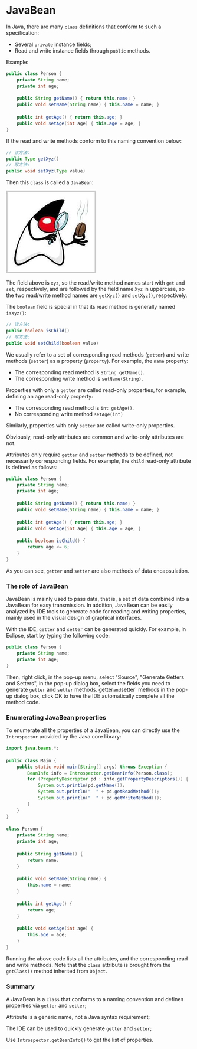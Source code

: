 <!-- TRANSLATED by md-translate -->
# JavaBean

In Java, there are many `class` definitions that conform to such a specification:

* Several `private` instance fields;
* Read and write instance fields through `public` methods.

Example:

```java
public class Person {
    private String name;
    private int age;

    public String getName() { return this.name; }
    public void setName(String name) { this.name = name; }

    public int getAge() { return this.age; }
    public void setAge(int age) { this.age = age; }
}
```

If the read and write methods conform to this naming convention below:

```java
// 读方法:
public Type getXyz()
// 写方法:
public void setXyz(Type value)
```

Then this `class` is called a `JavaBean`:

![java-bean](javabean.jpg)

The field above is `xyz`, so the read/write method names start with `get` and `set`, respectively, and are followed by the field name `Xyz` in uppercase, so the two read/write method names are `getXyz()` and `setXyz()`, respectively.

The `boolean` field is special in that its read method is generally named `isXyz()`:

```java
// 读方法:
public boolean isChild()
// 写方法:
public void setChild(boolean value)
```

We usually refer to a set of corresponding read methods (`getter`) and write methods (`setter`) as a property (`property`). For example, the `name` property:

* The corresponding read method is `String getName()`.
* The corresponding write method is `setName(String)`.

Properties with only a `getter` are called read-only properties, for example, defining an age read-only property:

* The corresponding read method is `int getAge()`.
* No corresponding write method `setAge(int)`

Similarly, properties with only `setter` are called write-only properties.

Obviously, read-only attributes are common and write-only attributes are not.

Attributes only require `getter` and `setter` methods to be defined, not necessarily corresponding fields. For example, the `child` read-only attribute is defined as follows:

```java
public class Person {
    private String name;
    private int age;

    public String getName() { return this.name; }
    public void setName(String name) { this.name = name; }

    public int getAge() { return this.age; }
    public void setAge(int age) { this.age = age; }

    public boolean isChild() {
        return age <= 6;
    }
}
```

As you can see, `getter` and `setter` are also methods of data encapsulation.

### The role of JavaBean

JavaBean is mainly used to pass data, that is, a set of data combined into a JavaBean for easy transmission. In addition, JavaBean can be easily analyzed by IDE tools to generate code for reading and writing properties, mainly used in the visual design of graphical interfaces.

With the IDE, `getter` and `setter` can be generated quickly. For example, in Eclipse, start by typing the following code:

```java
public class Person {
    private String name;
    private int age;
}
```

Then, right click, in the pop-up menu, select "Source", "Generate Getters and Setters", in the pop-up dialog box, select the fields you need to generate `getter` and `setter` methods. getter` and `setter` methods in the pop-up dialog box, click OK to have the IDE automatically complete all the method code.

### Enumerating JavaBean properties

To enumerate all the properties of a JavaBean, you can directly use the `Introspector` provided by the Java core library:

```java
import java.beans.*;

public class Main {
    public static void main(String[] args) throws Exception {
        BeanInfo info = Introspector.getBeanInfo(Person.class);
        for (PropertyDescriptor pd : info.getPropertyDescriptors()) {
            System.out.println(pd.getName());
            System.out.println("  " + pd.getReadMethod());
            System.out.println("  " + pd.getWriteMethod());
        }
    }
}

class Person {
    private String name;
    private int age;

    public String getName() {
        return name;
    }

    public void setName(String name) {
        this.name = name;
    }

    public int getAge() {
        return age;
    }

    public void setAge(int age) {
        this.age = age;
    }
}
```

Running the above code lists all the attributes, and the corresponding read and write methods. Note that the `class` attribute is brought from the `getClass()` method inherited from `Object`.

### Summary

A JavaBean is a `class` that conforms to a naming convention and defines properties via `getter` and `setter`;

Attribute is a generic name, not a Java syntax requirement;

The IDE can be used to quickly generate `getter` and `setter`;

Use `Introspector.getBeanInfo()` to get the list of properties.